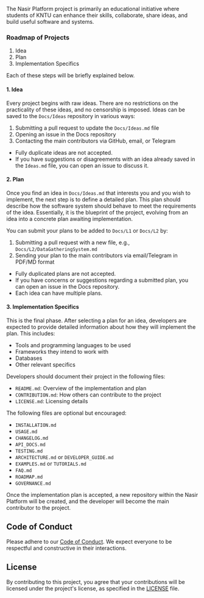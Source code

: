 The Nasir Platform project is primarily an educational initiative where students of KNTU can enhance their skills, collaborate, share ideas, and build useful software and systems.

### Roadmap of Projects

1. Idea
2. Plan
3. Implementation Specifics

Each of these steps will be briefly explained below.

#### 1. Idea

Every project begins with raw ideas. There are no restrictions on the practicality of these ideas, and no censorship is imposed. Ideas can be saved to the `Docs/Ideas` repository in various ways:

1. Submitting a pull request to update the `Docs/Ideas.md` file
2. Opening an issue in the Docs repository
3. Contacting the main contributors via GitHub, email, or Telegram

- Fully duplicate ideas are not accepted.
- If you have suggestions or disagreements with an idea already saved in the `Ideas.md` file, you can open an issue to discuss it.

#### 2. Plan

Once you find an idea in `Docs/Ideas.md` that interests you and you wish to implement, the next step is to define a detailed plan. This plan should describe how the software system should behave to meet the requirements of the idea. Essentially, it is the blueprint of the project, evolving from an idea into a concrete plan awaiting implementation.

You can submit your plans to be added to `Docs/L1` or `Docs/L2` by:

1. Submitting a pull request with a new file, e.g., `Docs/L2/DataGatheringSystem.md`
2. Sending your plan to the main contributors via email/Telegram in PDF/MD format

- Fully duplicated plans are not accepted.
- If you have concerns or suggestions regarding a submitted plan, you can open an issue in the Docs repository.
- Each idea can have multiple plans.

#### 3. Implementation Specifics

This is the final phase. After selecting a plan for an idea, developers are expected to provide detailed information about how they will implement the plan. This includes:

- Tools and programming languages to be used
- Frameworks they intend to work with
- Databases
- Other relevant specifics

Developers should document their project in the following files:

- `README.md`: Overview of the implementation and plan
- `CONTRIBUTION.md`: How others can contribute to the project
- `LICENSE.md`: Licensing details

The following files are optional but encouraged:

- `INSTALLATION.md`
- `USAGE.md`
- `CHANGELOG.md`
- `API_DOCS.md`
- `TESTING.md`
- `ARCHITECTURE.md` or `DEVELOPER_GUIDE.md`
- `EXAMPLES.md` or `TUTORIALS.md`
- `FAQ.md`
- `ROADMAP.md`
- `GOVERNANCE.md`

Once the implementation plan is accepted, a new repository within the Nasir Platform will be created, and the developer will become the main contributor to the project.

## Code of Conduct

Please adhere to our [Code of Conduct](CODE_OF_CONDUCT.md). We expect everyone to be respectful and constructive in their interactions.

## License

By contributing to this project, you agree that your contributions will be licensed under the project's license, as specified in the [LICENSE](LICENSE.md) file.